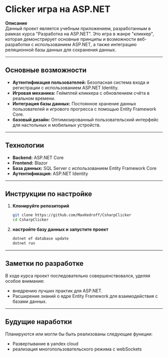 # Clicker игра на ASP.NET

**Описание**  
Данный проект является учебным приложением, разработанным в рамках курса "Разработка на ASP.NET". Это игра в жанре "кликкер", которая демонстрирует основные принципы и возможности веб-разработки с использованием ASP.NET, а также интеграцию реляционной базы данных для сохранения данных.

---

## Основные возможности
- **Аутентификация пользователей:** Безопасная система входа и регистрации с использованием ASP.NET Identity.
- **Игровая механика:** Геймплей кликкера с обновлением счёта в реальном времени.
- **Интеграция базы данных:** Постоянное хранение данных пользователей и игрового прогресса с помощью Entity Framework Core.
- **базовый дизайн:** Оптимизированный пользовательский интерфейс для настольных и мобильных устройств.

---

## Технологии
- **Backend:** ASP.NET Core
- **Frontend:** Blazor 
- **База данных:** SQL Server с использованием Entity Framework Core
- **Аутентификация:** ASP.NET Identity

---

## Инструкции по настройке
1. **Клонируйте репозиторий**
   ```bash
   git clone https://github.com/MaxKedroff/CsharpClicker
   cd CsharpClicker

2. **настройте базу данных и запустите проект**
   ```bash
   dotnet ef database update
   dotnet run

---
## Заметки по разработке
В ходе курса проект последовательно совершенствовался, уделяя особое внимание:
- внедрению лучших практик для ASP.NET.
- Расширение знаний о ядре Entity Framework для взаимодействия с базами данных.

---

## Будущие наработки
Планируются или могли бы быть реализованы следующие функции:
- Развертывание в yandex cloud
- реализация многопользовательского режима с webSockets


